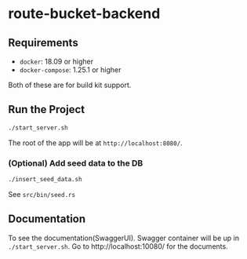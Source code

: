 # route-bucket-backend

## Requirements
* `docker`: 18.09 or higher
* `docker-compose`: 1.25.1 or higher

Both of these are for build kit support.

## Run the Project
```bash
./start_server.sh
```
The root of the app will be at `http://localhost:8080/`.

### (Optional) Add seed data to the DB
```bash
./insert_seed_data.sh
```
See `src/bin/seed.rs`

## Documentation
To see the documentation(SwaggerUI).
Swagger container will be up in `./start_server.sh`.
Go to http://localhost:10080/ for the documents.
